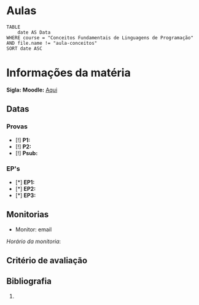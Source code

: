 # Aulas

```dataview
TABLE
	date AS Data
WHERE course = "Conceitos Fundamentais de Linguagens de Programação" AND file.name != "aula-conceitos"
SORT date ASC
```


# Informações da matéria

**Sigla:** 
**Moodle:** [Aqui](moodle.com)

## Datas

### Provas
- [!] **P1:** 
- [!] **P2:** 
- [!] **Psub:** 

### EP's
- [*] **EP1:** 
- [*] **EP2:** 
- [*] **EP3:** 

## Monitorias

- Monitor: email

_Horário da monitoria_: 

## Critério de avaliação



## Bibliografia

1. 
